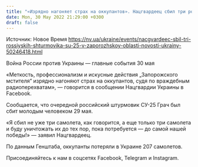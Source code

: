```yaml
---
title: "«Изрядно нагоняет страх на оккупантов». Нацгвардеец сбил три российских штурмовика СУ-25 в Запорожской области"
date: Mon, 30 May 2022 21:29:00 +0300
draft: false
---
```

Источник: Новое Время https://nv.ua/ukraine/events/nacgvardeec-sbil-tri-rossiyskih-shturmovika-su-25-v-zaporozhskoy-oblasti-novosti-ukrainy-50246418.html


Война России против Украины — главные события 30 мая

«Меткость, профессионализм и искусные действия „Запорожского мстителя“ изрядно нагоняют страх на оккупантов, судя по враждебным радиоперехватам», — говорится в сообщении Нацгвардии Украины в Facebook.

Сообщается, что очередной российский штурмовик СУ-25 Грач был сбит молодым человеком 29 мая.

«Я сбил не уже три самолета, как говорится, а еще только три самолета и буду уничтожать их до тех пор, пока потребуется — до самой нашей победы!» — заявил Нацгвардеец.

По данным Генштаба, оккупанты потеряли в Украине 207 самолетов.

Присоединяйтесь к нам в соцсетях Facebook, Telegram и Instagram.
